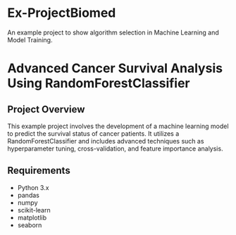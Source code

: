 # Ex-ProjectBiomed
An example project to show algorithm selection in Machine Learning and Model Training.
# Advanced Cancer Survival Analysis Using RandomForestClassifier

## Project Overview
This example project involves the development of a machine learning model to predict the survival status of cancer patients. It utilizes a RandomForestClassifier and includes advanced techniques such as hyperparameter tuning, cross-validation, and feature importance analysis.

## Requirements
- Python 3.x
- pandas
- numpy
- scikit-learn
- matplotlib
- seaborn

##
